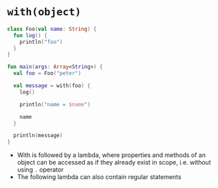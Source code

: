 # `with(object)`

```kotlin
class Foo(val name: String) {
  fun log() {
    println("foo")
  }
}

fun main(args: Array<String>) {
  val foo = Foo("peter")

  val message = with(foo) {
    log()

    println("name = $name")

    name
  }

  println(message)
}
```

- With is followed by a lambda, where properties and methods of an object can be
  accessed as if they already exist in scope, i.e. without using `.` operator
- The following lambda can also contain regular statements
